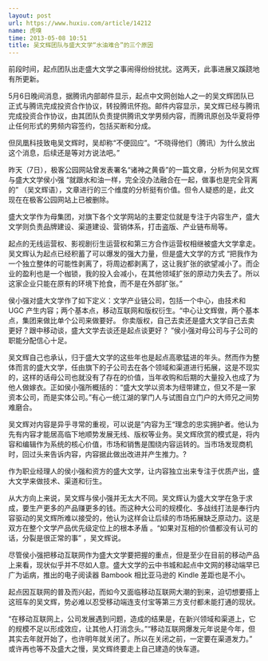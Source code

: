 ```yaml
---
layout: post
url: https://www.huxiu.com/article/14212
name: 虎嗅
time: 2013-05-08 10:51
title: 吴文辉团队与盛大文学“水油难合”的三个原因
---
```

前段时间，起点团队出走盛大文学之事闹得纷纷扰扰。这两天，此事进展又蹊跷地有所更新。

5月6日晚间消息，据腾讯内部邮件显示，起点中文网创始人之一的吴文辉团队已正式与腾讯完成投资合作协议，转投腾讯怀抱。邮件内容显示，吴文辉已经与腾讯完成投资合作协议，由其团队负责提供腾讯文学男频内容，而腾讯原创及华夏将停止任何形式的男频内容签约，包括买断和分成。

但凤凰科技致电吴文辉时，吴却称“不便回应”。“不晓得他们（腾讯）为什么放出这个消息，后续还是等对方说法吧。”

昨天（7日），极客公园网站曾发表署名“诸神之黄昏”的一篇文章，分析为何吴文辉与盛大文学侯小强 “就跟水和油一样，完全没办法融合在一起，做事也是完全背离的” （吴文辉语），文章进行的三个维度的分析挺有价值。但令人疑惑的是，此文现在在极客公园网站上已被删除。

盛大文学作为母集团，对旗下各个文学网站的主要定位就是专注于内容生产，盛大文学则负责品牌建设、渠道建设、营销体系，打击盗版、产业链布局等。

起点的无线运营权、影视剧衍生运营权和第三方合作运营权相继被盛大文学拿走。吴文辉认为起点已经积蓄了可以爆发的强大力量，但是盛大文学的方式 “把我作为一个独立整体的可能性剥离了，将周边都剥离了，这让我扩张的欲望减小了。而企业的盈利也是一个枷锁，我的投入会减小，在其他领域扩张的原动力失去了。所以这家企业只能在原有的环境下抢食，而不是在外部扩张。”

侯小强对盛大文学作了如下定义：文学产业链公司，包括一个中心，由技术和 UGC 产生内容；两个基本点，移动互联网和版权衍生。“中心让文辉做，两个基本点，集团来做比单个公司来做要好。 你卖版权，自己去卖还是盛大文学自己去卖更好？跟中移动谈，盛大文学去谈还是起点谈更好？ ”侯小强对母公司与子公司的职能分配信心十足。

吴文辉自己也承认，归于盛大文学的这些年也是起点高歌猛进的年头。然而作为整体而言的盛大文学，任由旗下的子公司去在各个领域和渠道进行拓展，这是不现实的，这样的话母公司也就没有了存在的价值，当年收购和后期的大量投入也成了为他人做嫁衣。正如侯小强所概括的：“盛大文学以资本为纽带建立，但又不是一家资本公司，而是实体公司。”有心一统江湖的掌门人与试图自立门户的大师兄之间势难磨合。

吴文辉对内容是异乎寻常的重视，可以说是”内容为王“理念的忠实拥护者。他认为先有内容才能居高临下地顺势发展无线、版权等业务。吴文辉欣赏的模式是，将内容和编辑作为系统的核心价值，市场和销售是围绕内容运转的。当市场发现商机时，回过头来告诉内容，内容据此做出改进并产生推力。?

作为职业经理人的侯小强和资方的盛大文学，让内容独立出来专注于优质产出，盛大文学来做技术、渠道和衍生。

从大方向上来说，吴文辉与侯小强并无太大不同。吴文辉认为盛大文学在急于求成，要生产更多的产品赚更多的钱。而这种大公司的规模化、多战线打法是奉行内容驱动的吴文辉所难以接受的，他认为这样会让后续的市场拓展缺乏原动力。这是双方在整个文学产品优先级定位上的根本矛盾 。“如果对互相的价值都没有认可的话，分裂是很正常的事” ，吴文辉说。

尽管侯小强把移动互联网作为盛大文学要把握的重点，但是至少在目前的移动产品上来看，现状似乎并不尽如人意。盛大文学的云中书城和起点中文网的移动端早已广为诟病，推出的电子阅读器 Bambook 相比亚马逊的 Kindle 差距也是不小。

起点因互联网的普及而兴起，而如今又面临移动互联网大潮的到来，迫切想要搭上这班车的吴文辉，势必难以忍受移动端连支付宝等第三方支付都未能打通的现状。

“在移动互联网上，公司发展遇到问题，造成的结果是，在新兴领域和渠道上，它的规模不足以形成效应，让其他人打消念头。”“移动互联网爆发元年说是今年，但其实去年就开始了，也许明年就关闭了。所以在关闭之前，一定要在渠道发力。” 或许再也等不及盛大之慢，吴文辉终要走上自己建造的快车道。

